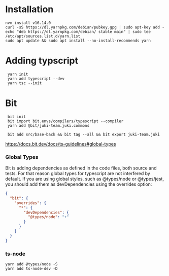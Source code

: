 # Installation

```
nvm install v16.14.0
curl -sS https://dl.yarnpkg.com/debian/pubkey.gpg | sudo apt-key add -
echo "deb https://dl.yarnpkg.com/debian/ stable main" | sudo tee /etc/apt/sources.list.d/yarn.list
sudo apt update && sudo apt install --no-install-recommends yarn
```

# Adding typscript

``` 
 yarn init
 yarn add typescript --dev
 yarn tsc --init
```

# Bit

```
 bit init
 bit import bit.envs/compilers/typescript --compiler
 yarn add @bit/juki-team.juki.commons
 
 bit add src/base-back && bit tag --all && bit export juki-team.juki
```

https://docs.bit.dev/docs/ts-guidelines#global-types

### Global Types
Bit is adding dependencies as defined in the code files, both source and tests. For that reason global types for typescript are not interfered by default. If you are using global styles, such as @types/node or @types/jest, you should add them as devDependencies using the overrides option:

```json
{
  "bit": {
    "overrides": {
      "*": {
        "devDependencies": {
          "@types/node": "+"
        }
      }
    }
  }
}
```

### ts-node

```
yarn add @types/node -S
yarn add ts-node-dev -D
```